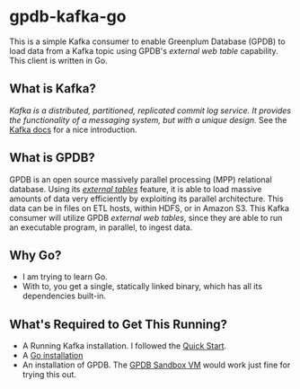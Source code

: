 # gpdb-kafka-go

This is a simple Kafka consumer to enable Greenplum Database (GPDB) to load data from
a Kafka topic using GPDB's _external web table_ capability.  This client is written
in Go.

## What is Kafka?
_Kafka is a distributed, partitioned, replicated commit log service. It provides the functionality of a messaging system, but with a unique design._ See the [Kafka docs](http://kafka.apache.org/documentation.html#introduction) for a nice introduction.

## What is GPDB?
GPDB is an open source massively parallel processing (MPP) relational database.  Using its
[_external tables_](http://gpdb.docs.pivotal.io/4370/ref_guide/sql_commands/CREATE_EXTERNAL_TABLE.html)
feature, it is able to load massive amounts of data very efficiently by exploiting its parallel
architecture.  This data can be in files on ETL hosts, within HDFS, or in Amazon S3.  This Kafka
consumer will utilize GPDB _external web tables_, since they are able to run an executable program,
in parallel, to ingest data.

## Why Go?
* I am trying to learn Go.
* With to, you get a single, statically linked binary, which has all its dependencies built-in.

## What's Required to Get This Running?
* A Running Kafka installation.  I followed the [Quick Start](http://kafka.apache.org/07/quickstart.html).
* A [Go installation](https://golang.org/doc/install)
* An installation of GPDB.  The [GPDB Sandbox VM](https://network.pivotal.io/products/pivotal-gpdb#/releases/1683/file_groups/411) would work just fine for trying this out.
